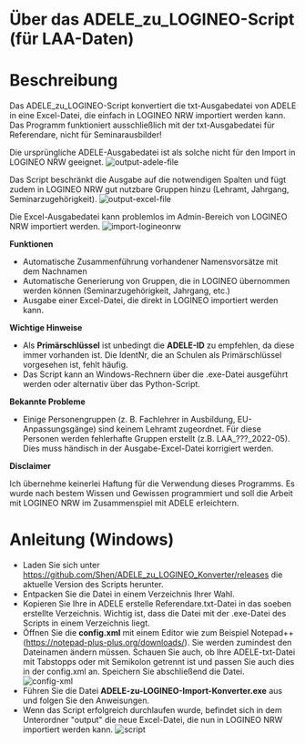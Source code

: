 # Über das ADELE_zu_LOGINEO-Script (für LAA-Daten)

# Beschreibung
Das ADELE_zu_LOGINEO-Script konvertiert die txt-Ausgabedatei von ADELE in eine Excel-Datei, die einfach in LOGINEO NRW importiert werden kann.
Das Programm funktioniert ausschließlich mit der txt-Ausgabedatei für Referendare, nicht für Seminarausbilder!

Die ursprüngliche ADELE-Ausgabedatei ist als solche nicht für den Import in LOGINEO NRW geeignet.
![output-adele-file](https://user-images.githubusercontent.com/81589/197849771-cebcfba8-eaf7-47fe-856d-1d906b2e6a10.png)

Das Script beschränkt die Ausgabe auf die notwendigen Spalten und fügt zudem in LOGINEO NRW gut nutzbare Gruppen hinzu (Lehramt, Jahrgang, Seminarzugehörigkeit).
![output-excel-file](https://user-images.githubusercontent.com/81589/197849774-66da92f6-8955-4013-8eba-be15e6838ac3.png)

Die Excel-Ausgabedatei kann problemlos im Admin-Bereich von LOGINEO NRW importiert werden.
![import-logineonrw](https://user-images.githubusercontent.com/81589/197849765-faecbafe-717a-494c-9d84-67bc4b28852d.png)

__Funktionen__
* Automatische Zusammenführung vorhandener Namensvorsätze mit dem Nachnamen
* Automatische Generierung von Gruppen, die in LOGINEO übernommen werden können (Seminarzugehörigkeit, Jahrgang, etc.)
* Ausgabe einer Excel-Datei, die direkt in LOGINEO importiert werden kann.

__Wichtige Hinweise__
* Als __Primärschlüssel__ ist unbedingt die __ADELE-ID__ zu empfehlen, da diese immer vorhanden ist. Die IdentNr, die an Schulen als Primärschlüssel vorgesehen ist, fehlt häufig.
* Das Script kann an Windows-Rechnern über die .exe-Datei ausgeführt werden oder alternativ über das Python-Script.

__Bekannte Probleme__
* Einige Personengruppen (z. B. Fachlehrer in Ausbildung, EU-Anpassungsgänge) sind keinem Lehramt zugeordnet. Für diese Personen werden fehlerhafte Gruppen erstellt (z.B. LAA_???_2022-05). Dies muss händisch in der Ausgabe-Excel-Datei korrigiert werden.

__Disclaimer__

Ich übernehme keinerlei Haftung für die Verwendung dieses Programms. Es wurde nach bestem Wissen und Gewissen programmiert und soll die Arbeit mit LOGINEO NRW im Zusammenspiel mit ADELE erleichtern.

# Anleitung (Windows)
* Laden Sie sich unter https://github.com/Shen/ADELE_zu_LOGINEO_Konverter/releases die aktuelle Version des Scripts herunter.
* Entpacken Sie die Datei in einem Verzeichnis Ihrer Wahl.
* Kopieren Sie Ihre in ADELE erstelle Referendare.txt-Datei in das soeben erstellte Verzeichnis. Wichtig ist, dass die Datei mit der .exe-Datei des Scripts in einem Verzeichnis liegt.
* Öffnen Sie die __config.xml__ mit einem Editor wie zum Beispiel Notepad++ (https://notepad-plus-plus.org/downloads/). Sie werden zumindest den Dateinamen ändern müssen. Schauen Sie auch, ob Ihre ADELE-txt-Datei mit Tabstopps oder mit Semikolon getrennt ist und passen Sie auch dies in der config.xml an. Speichern Sie abschließend die Datei.
![config-xml](https://user-images.githubusercontent.com/81589/197859934-60643211-b4c7-4810-9564-56ddc364fd46.png)
* Führen Sie die Datei __ADELE-zu-LOGINEO-Import-Konverter.exe__ aus und folgen Sie den Anweisungen.
* Wenn das Script erfolgreich durchlaufen wurde, befindet sich in dem Unterordner "output" die neue Excel-Datei, die nun in LOGINEO NRW importiert werden kann.
![script](https://user-images.githubusercontent.com/81589/197861674-7375d4be-8045-4ea7-b0a9-6c8d4cc0c055.png)

